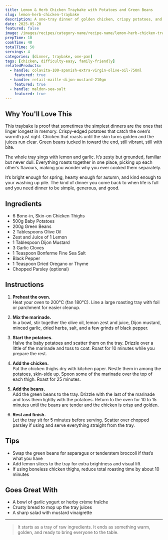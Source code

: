 ```yaml
---
title: Lemon & Herb Chicken Traybake with Potatoes and Green Beans
slug: lemon-herb-chicken-traybake
description: A one-tray dinner of golden chicken, crispy potatoes, and tender green beans roasted with lemon, garlic, and herbs. Bright, balanced, and deeply satisfying.
date: 2025-05-20
featured: false
image: /images/recipes/category-name/recipe-name/lemon-herb-chicken-traybake.webp
prepTime: 10
cookTime: 40
totalTime: 50
servings: 4
categories: [dinner, traybake, one-pan]
tags: [chicken, difficulty-easy, family-friendly]
relatedProducts:
  - handle: colavita-100-spanish-extra-virgin-olive-oil-750ml
    featured: true
  - handle: retail-maille-dijon-mustard-210gm
    featured: true
  - handle: maldon-sea-salt
    featured: true
---
```


## Why You'll Love This

This traybake is proof that sometimes the simplest dinners are the ones that linger longest in memory. Crispy-edged potatoes that catch the oven’s warmth just right. Chicken that roasts until the skin turns golden and the juices run clear. Green beans tucked in toward the end, still vibrant, still with bite.

The whole tray sings with lemon and garlic. It’s zesty but grounded, familiar but never dull. Everything roasts together in one place, picking up each other’s flavours, making you wonder why you ever cooked them separately.

It’s bright enough for spring, hearty enough for autumn, and kind enough to your washing up pile. The kind of dinner you come back to when life is full and you need dinner to be simple, generous, and good.

## Ingredients

- 6 Bone-in, Skin-on Chicken Thighs  
- 500g Baby Potatoes  
- 200g Green Beans  
- 2 Tablespoons Olive Oil  
- Zest and Juice of 1 Lemon  
- 1 Tablespoon Dijon Mustard  
- 3 Garlic Cloves  
- 1 Teaspoon Bonferme Fine Sea Salt  
- Black Pepper  
- 1 Teaspoon Dried Oregano or Thyme  
- Chopped Parsley (optional)

## Instructions

1. **Preheat the oven.**  
   Heat your oven to 200°C (fan 180°C). Line a large roasting tray with foil or parchment for easier cleanup.

2. **Mix the marinade.**  
   In a bowl, stir together the olive oil, lemon zest and juice, Dijon mustard, minced garlic, dried herbs, salt, and a few grinds of black pepper.

3. **Start the potatoes.**  
   Halve the baby potatoes and scatter them on the tray. Drizzle over a little of the marinade and toss to coat. Roast for 10 minutes while you prepare the rest.

4. **Add the chicken.**  
   Pat the chicken thighs dry with kitchen paper. Nestle them in among the potatoes, skin-side up. Spoon some of the marinade over the top of each thigh. Roast for 25 minutes.

5. **Add the beans.**  
   Add the green beans to the tray. Drizzle with the last of the marinade and toss them lightly with the potatoes. Return to the oven for 10 to 15 minutes until the beans are tender and the chicken is crisp and golden.

6. **Rest and finish.**  
   Let the tray sit for 5 minutes before serving. Scatter over chopped parsley if using and serve everything straight from the tray.

## Tips

- Swap the green beans for asparagus or tenderstem broccoli if that’s what you have  
- Add lemon slices to the tray for extra brightness and visual lift  
- If using boneless chicken thighs, reduce total roasting time by about 10 minutes

## Goes Great With

- A bowl of garlic yogurt or herby crème fraîche  
- Crusty bread to mop up the tray juices  
- A sharp salad with mustard vinaigrette

---
> It starts as a tray of raw ingredients. It ends as something warm, golden, and ready to bring everyone to the table.
